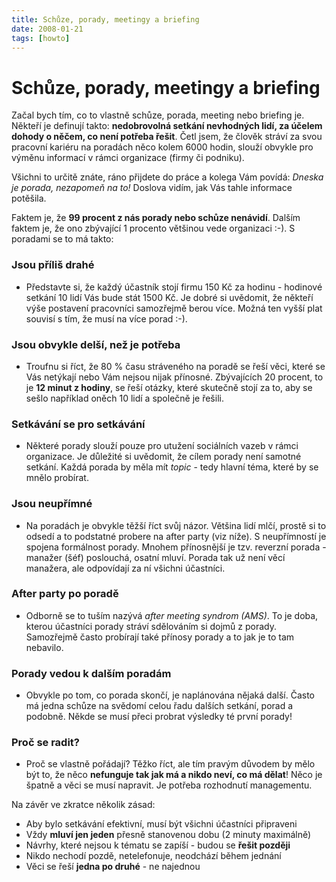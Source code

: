 ```yaml
---
title: Schůze, porady, meetingy a briefing
date: 2008-01-21
tags: [howto]
---
```



# Schůze, porady, meetingy a briefing

Začal bych tím, co to vlastně schůze, porada, meeting nebo briefing je. Někteří
je definují takto: **nedobrovolná setkání nevhodných lidí, za účelem dohody o
něčem, co není potřeba řešit**. Četl jsem, že člověk stráví za svou pracovní
kariéru na poradách něco kolem 6000 hodin, slouží obvykle pro výměnu informací
 v rámci organizace (firmy či podniku).

Všichni to určitě znáte, ráno přijdete do práce a kolega Vám povídá:
 *Dneska je porada, nezapomeň na to!* Doslova vidím, jak Vás tahle informace potěšila.

Faktem je, že **99 procent z nás porady nebo schůze nenávidí**. Dalším faktem
je, že ono zbývající 1 procento většinou vede organizaci :-). S poradami se to má takto:

### Jsou příliš drahé  

* Představte si, že každý účastník stojí firmu 150 Kč za hodinu - hodinové
setkání 10 lidí Vás bude stát 1500 Kč. Je dobré si uvědomit, že někteří výše
postavení pracovníci samozřejmě berou více. Možná ten vyšší plat souvisí s
tím, že musí na více porad :-).

### Jsou obvykle delší, než je potřeba  

* Troufnu si říct, že 80 % času stráveného na poradě se řeší věci, které se
Vás netýkají nebo Vám nejsou nijak přínosné. Zbývajících 20 procent, to je
**12 minut z hodiny**, se řeší otázky, které skutečně stojí za to, aby se
sešlo například oněch 10 lidí a společně je řešili.

### Setkávání se pro setkávání

* Některé porady slouží pouze pro utužení sociálních vazeb v rámci organizace.
Je důležité si uvědomit, že cílem porady není samotné setkání. Každá porada by
měla mít *topic* - tedy hlavní téma, které by se mnělo probírat.  

### Jsou neupřímné  

* Na poradách je obvykle těžší říct svůj názor. Většina lidí mlčí, prostě si to
odsedí a to podstatné probere na after party (viz níže). S neupřímností je
spojena formálnost porady. Mnohem přínosnější je tzv. reverzní porada - manažer
(šéf) poslouchá, osatní mluví. Porada tak už není věcí manažera, ale
odpovídají za ní všichni účastníci.

### After party po poradě

* Odborně se to tuším nazývá *after meeting syndrom (AMS)*. To je doba, kterou
účastníci porady stráví sdělováním si dojmů z porady. Samozřejmě často probírají
také přínosy porady a to jak je to tam nebavilo.

### Porady vedou k dalším poradám

* Obvykle po tom, co porada skončí, je naplánována nějaká další. Často má jedna
schůze na svědomí celou řadu dalších setkání, porad a podobně. Někde se musí
přeci probrat výsledky té první porady!

### Proč se radit?  

* Proč se vlastně pořádají? Těžko říct, ale tím pravým důvodem by mělo být to,
že něco **nefunguje tak jak má a nikdo neví, co má dělat**! Něco je špatně a
věci se musí napravit. Je potřeba rozhodnutí managementu.

Na závěr ve zkratce několik zásad:

* Aby bylo setkávání efektivní, musí být všichni účastníci připraveni
* Vždy **mluví jen jeden** přesně stanovenou dobu (2 minuty maximálně)
* Návrhy, které nejsou k tématu se zapíší - budou se **řešit později**
* Nikdo nechodí pozdě, netelefonuje, neodchází během jednání
* Věci se řeší **jedna po druhé** - ne najednou

